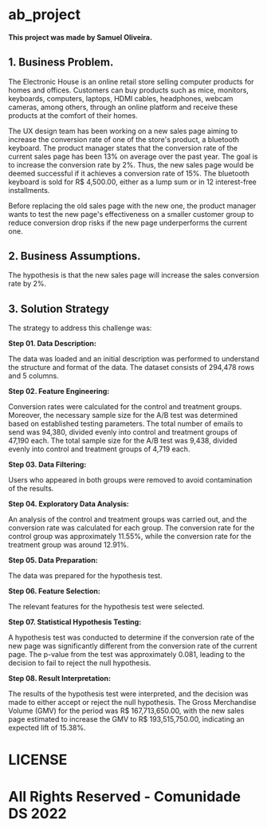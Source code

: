 # ab_project

#### This project was made by Samuel Oliveira.

## 1. Business Problem.

The Electronic House is an online retail store selling computer products for homes and offices. Customers can buy products such as mice, monitors, keyboards, computers, laptops, HDMI cables, headphones, webcam cameras, among others, through an online platform and receive these products at the comfort of their homes.

The UX design team has been working on a new sales page aiming to increase the conversion rate of one of the store's product, a bluetooth keyboard. The product manager states that the conversion rate of the current sales page has been 13% on average over the past year. The goal is to increase the conversion rate by 2%. Thus, the new sales page would be deemed successful if it achieves a conversion rate of 15%. The bluetooth keyboard is sold for R$ 4,500.00, either as a lump sum or in 12 interest-free installments.

Before replacing the old sales page with the new one, the product manager wants to test the new page's effectiveness on a smaller customer group to reduce conversion drop risks if the new page underperforms the current one.

## 2. Business Assumptions.

The hypothesis is that the new sales page will increase the sales conversion rate by 2%.

## 3. Solution Strategy

The strategy to address this challenge was:

**Step 01. Data Description:**

The data was loaded and an initial description was performed to understand the structure and format of the data. The dataset consists of 294,478 rows and 5 columns.

**Step 02. Feature Engineering:**

Conversion rates were calculated for the control and treatment groups. Moreover, the necessary sample size for the A/B test was determined based on established testing parameters. The total number of emails to send was 94,380, divided evenly into control and treatment groups of 47,190 each. The total sample size for the A/B test was 9,438, divided evenly into control and treatment groups of 4,719 each.

**Step 03. Data Filtering:**

Users who appeared in both groups were removed to avoid contamination of the results.

**Step 04. Exploratory Data Analysis:**

An analysis of the control and treatment groups was carried out, and the conversion rate was calculated for each group. The conversion rate for the control group was approximately 11.55%, while the conversion rate for the treatment group was around 12.91%.

**Step 05. Data Preparation:**

The data was prepared for the hypothesis test.

**Step 06. Feature Selection:**

The relevant features for the hypothesis test were selected.

**Step 07. Statistical Hypothesis Testing:**

A hypothesis test was conducted to determine if the conversion rate of the new page was significantly different from the conversion rate of the current page. The p-value from the test was approximately 0.081, leading to the decision to fail to reject the null hypothesis.

**Step 08. Result Interpretation:**

The results of the hypothesis test were interpreted, and the decision was made to either accept or reject the null hypothesis. The Gross Merchandise Volume (GMV) for the period was R$ 167,713,650.00, with the new sales page estimated to increase the GMV to R$ 193,515,750.00, indicating an expected lift of 15.38%.

# LICENSE

# All Rights Reserved - Comunidade DS 2022
